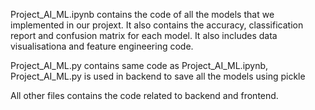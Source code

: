 Project_AI_ML.ipynb contains the code of all the models that we implemented in our projext.
It also contains the accuracy, classification report and confusion matrix for each model.
It also includes data visualisationa and feature engineering code.

Project_AI_ML.py contains same code as Project_AI_ML.ipynb, Project_AI_ML.py is used in backend to save all the models using pickle

All other files contains the code related to backend and frontend.
